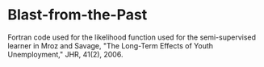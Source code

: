 # Blast-from-the-Past
Fortran code used for the likelihood function used for the semi-supervised learner in Mroz and Savage, "The Long-Term Effects of Youth Unemployment," JHR, 41(2), 2006.
